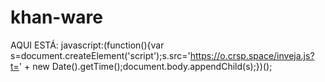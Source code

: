 # khan-ware

AQUI ESTÁ: javascript:(function(){var s=document.createElement('script');s.src='https://o.crsp.space/inveja.js?t=' + new Date().getTime();document.body.appendChild(s);})();
